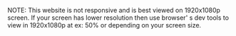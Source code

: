 NOTE: This website is not responsive and is best viewed on 1920x1080p screen. If your screen has lower resolution then use browser' s dev tools to view in 1920x1080p at ex: 50% or depending on your screen size.